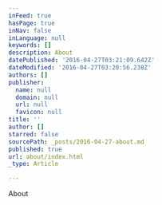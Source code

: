 ```yaml
---
inFeed: true
hasPage: true
inNav: false
inLanguage: null
keywords: []
description: About
datePublished: '2016-04-27T03:21:09.642Z'
dateModified: '2016-04-27T03:20:56.238Z'
authors: []
publisher:
  name: null
  domain: null
  url: null
  favicon: null
title: ''
author: []
starred: false
sourcePath: _posts/2016-04-27-about.md
published: true
url: about/index.html
_type: Article

---
```

About